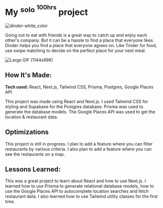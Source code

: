 # My <sup>solo <sup>100hrs</sup></sup> project

![dinder-white_color](https://user-images.githubusercontent.com/10656909/192128259-0755450e-6e1d-40e8-be0b-0769908d3526.svg)

Going out to eat with friends is a great way to catch up and enjoy each other's company. But it can be a 
hassle to find a place that everyone likes. Dinder helps you find a place that everyone agrees on.
Like Tinder for food, use swipe matching to decide on the perfect place for your next meal.

[//]: # (**Link to project:** http://recruiters-love-seeing-live-demos.com/)

![Large GIF (1144x696)](https://user-images.githubusercontent.com/10656909/192123894-85d3dc5f-7ca6-4977-b076-acff51520c55.gif)


## How It's Made:

**Tech used:** React, Next.js, Tailwind CSS, Prisma, Postgres, Google Places API

This project was made using React and Next.js. I used Tailwind CSS for styling and Supabase for the Postgres database.
Prisma was used to generate the database models. The Google Places API was used to get the location & restaurant data.

## Optimizations

This project is still in progress. I plan to add a feature where you can filter restaurants by various criteria. I also plan to add a feature where you can see the restaurants on a map.

## Lessons Learned:

This was a great project to learn about React and how to use Next.js. I learned how to use Prisma to generate relational
database models, how to use the Google Places API to 
autocomplete location searches and fetch restaurant data. I also learned how to use Tailwind utility classes for
the
first time.




